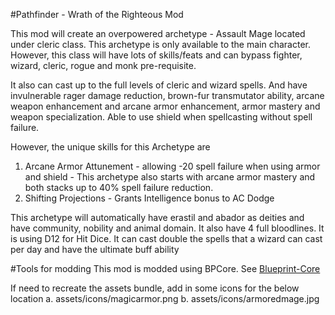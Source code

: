 #Pathfinder - Wrath of the Righteous Mod

This mod will create an overpowered archetype - Assault Mage located under cleric class.
This archetype is only available to the main character.
However, this class will have lots of skills/feats and can bypass fighter, wizard, cleric, rogue and monk pre-requisite.

It also can cast up to the full levels of cleric and wizard spells.
And have invulnerable rager damage reduction, brown-fur transmutator ability, arcane weapon enhancement and arcane armor enhancement, armor mastery and weapon specialization.
Able to use shield when spellcasting without spell failure.

However, the unique skills for this Archetype are
1. Arcane Armor Attunement - allowing -20 spell failure when using armor and shield
						   - This archetype also starts with arcane armor mastery and both stacks up to 40% spell failure reduction.
2. Shifting Projections - Grants Intelligence bonus to AC Dodge


This archetype will automatically have erastil and abador as deities and have community, nobility and animal domain.
It also have 4 full bloodlines.
It is using D12 for Hit Dice.
It can cast double the spells that a wizard can cast per day and have the ultimate buff ability


#Tools for modding
This mod is modded using BPCore.
See <a href="https://wittlewolfie.github.io/WW-Blueprint-Core/articles/intro.html">Blueprint-Core</a>

If need to recreate the assets bundle, add in some icons for the below location
	a. assets/icons/magicarmor.png
	b. assets/icons/armoredmage.jpg
	
